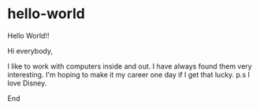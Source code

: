 # hello-world
Hello World!!

Hi everybody,

I like to work with computers inside and out. I have always found them very interesting. 
I'm hoping to make it my career one day if I get that lucky.
p.s I love Disney.

End
